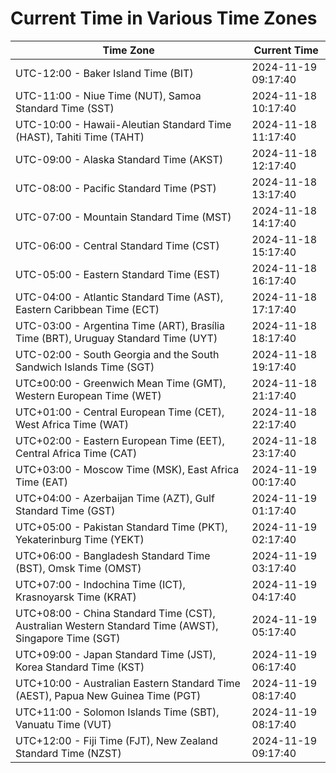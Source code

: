 # Current Time in Various Time Zones

| Time Zone | Current Time |
|-----------|--------------|
| UTC-12:00 - Baker Island Time (BIT) | 2024-11-19 09:17:40 |
| UTC-11:00 - Niue Time (NUT), Samoa Standard Time (SST) | 2024-11-18 10:17:40 |
| UTC-10:00 - Hawaii-Aleutian Standard Time (HAST), Tahiti Time (TAHT) | 2024-11-18 11:17:40 |
| UTC-09:00 - Alaska Standard Time (AKST) | 2024-11-18 12:17:40 |
| UTC-08:00 - Pacific Standard Time (PST) | 2024-11-18 13:17:40 |
| UTC-07:00 - Mountain Standard Time (MST) | 2024-11-18 14:17:40 |
| UTC-06:00 - Central Standard Time (CST) | 2024-11-18 15:17:40 |
| UTC-05:00 - Eastern Standard Time (EST) | 2024-11-18 16:17:40 |
| UTC-04:00 - Atlantic Standard Time (AST), Eastern Caribbean Time (ECT) | 2024-11-18 17:17:40 |
| UTC-03:00 - Argentina Time (ART), Brasília Time (BRT), Uruguay Standard Time (UYT) | 2024-11-18 18:17:40 |
| UTC-02:00 - South Georgia and the South Sandwich Islands Time (SGT) | 2024-11-18 19:17:40 |
| UTC±00:00 - Greenwich Mean Time (GMT), Western European Time (WET) | 2024-11-18 21:17:40 |
| UTC+01:00 - Central European Time (CET), West Africa Time (WAT) | 2024-11-18 22:17:40 |
| UTC+02:00 - Eastern European Time (EET), Central Africa Time (CAT) | 2024-11-18 23:17:40 |
| UTC+03:00 - Moscow Time (MSK), East Africa Time (EAT) | 2024-11-19 00:17:40 |
| UTC+04:00 - Azerbaijan Time (AZT), Gulf Standard Time (GST) | 2024-11-19 01:17:40 |
| UTC+05:00 - Pakistan Standard Time (PKT), Yekaterinburg Time (YEKT) | 2024-11-19 02:17:40 |
| UTC+06:00 - Bangladesh Standard Time (BST), Omsk Time (OMST) | 2024-11-19 03:17:40 |
| UTC+07:00 - Indochina Time (ICT), Krasnoyarsk Time (KRAT) | 2024-11-19 04:17:40 |
| UTC+08:00 - China Standard Time (CST), Australian Western Standard Time (AWST), Singapore Time (SGT) | 2024-11-19 05:17:40 |
| UTC+09:00 - Japan Standard Time (JST), Korea Standard Time (KST) | 2024-11-19 06:17:40 |
| UTC+10:00 - Australian Eastern Standard Time (AEST), Papua New Guinea Time (PGT) | 2024-11-19 08:17:40 |
| UTC+11:00 - Solomon Islands Time (SBT), Vanuatu Time (VUT) | 2024-11-19 08:17:40 |
| UTC+12:00 - Fiji Time (FJT), New Zealand Standard Time (NZST) | 2024-11-19 09:17:40 |
